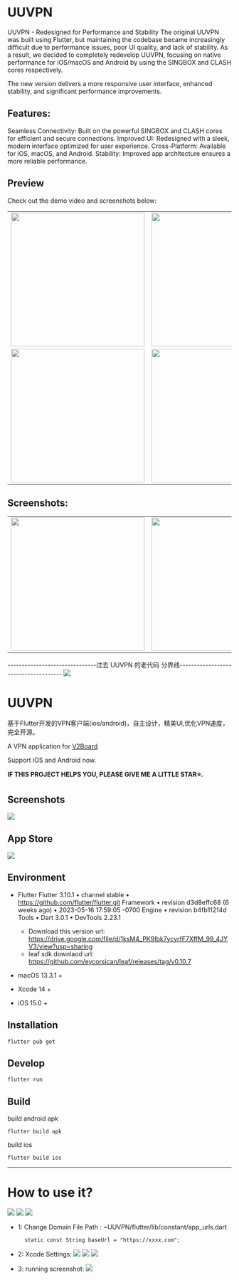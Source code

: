 # UUVPN


UUVPN - Redesigned for Performance and Stability
The original UUVPN was built using Flutter, but maintaining the codebase became increasingly difficult due to performance issues, poor UI quality, and lack of stability. As a result, we decided to completely redevelop UUVPN, focusing on native performance for iOS/macOS and Android by using the SINGBOX and CLASH cores respectively.

The new version delivers a more responsive user interface, enhanced stability, and significant performance improvements.

## Features:
Seamless Connectivity: Built on the powerful SINGBOX and CLASH cores for efficient and secure connections.
Improved UI: Redesigned with a sleek, modern interface optimized for user experience.
Cross-Platform: Available for iOS, macOS, and Android.
Stability: Improved app architecture ensures a more reliable performance.

## Preview
Check out the demo video and screenshots below:


<table>
  <tr>
    <td><img src="screenshots/IMG_8545.PNG" width="300" /></td>
   <td><img src="screenshots/IMG_8546.PNG" width="300" /></td>
   <td><img src="screenshots/IMG_8544.PNG" width="300" /></td>
  </tr>  

  <tr>
    <td><img src="screenshots/IMG_8547.PNG" width="300" /></td>
   <td><img src="screenshots/IMG_8548.PNG" width="300" /></td>
   <td><img src="screenshots/IMG_8549.PNG" width="300" /></td>
  </tr>  
</table>


## Screenshots:
<table>
  <tr>
    <td><img src="screenshots/13264cf9-99e7-4ff8-8e32-2564eea05670.gif" width="300" /></td>
   <td><img src="screenshots/8a51ed33-248b-45eb-b5ba-b92821256632.gif" width="300" /></td>
   <td><img src="screenshots/8a51ed33-248b-45eb-b5ba-b928212566321.gif" width="300" /></td>
  </tr>  
</table>




-------------------------------过去 UUVPN 的老代码 分界线-------------------------------------
![](screenshots/Snipaste_2023-06-25_11-38-47.png)

# UUVPN 
基于Flutter开发的VPN客户端(ios/android)，自主设计，精美UI,优化VPN速度，完全开源。

A VPN application for [V2Board](https://github.com/v2board/v2board)  

Support iOS and Android now.


 
**IF THIS PROJECT HELPS YOU, PLEASE GIVE ME A LITTLE STAR⭐️.**

## Screenshots
![](screenshots/page_7.png)

## App Store 
![](screenshots/Snipaste_2023-06-10_14-21-20.png)
 

## Environment

- Flutter Flutter 3.10.1 • channel stable • https://github.com/flutter/flutter.git
    Framework • revision d3d8effc68 (6 weeks ago) • 2023-05-16 17:59:05 -0700
    Engine • revision b4fb11214d
    Tools • Dart 3.0.1 • DevTools 2.23.1
    - Download this version url: https://drive.google.com/file/d/1ksM4_PK9Ibk7ycyrfF7XffM_99_4JYV3/view?usp=sharing
    - leaf sdk downlaod url: https://github.com/eycorsican/leaf/releases/tag/v0.10.7

- macOS 13.3.1 +
- Xcode 14 +
- iOS 15.0 +

## Installation

```shell
flutter pub get
```

## Develop
```shell
flutter run
```

## Build
build android apk
```shell
flutter build apk
```

build ios
```shell
flutter build ios
```

---------------------- 

# How to use it?
![](screenshots/ios.png)
![](screenshots/Snipaste_2024-07-24_14-25-11.png)
![](screenshots/Snipaste_2024-07-24_14-58-41.png)

- 1:  Change Domain File Path : ~UUVPN/flutter/lib/constant/app_urls.dart
  ```
    static const String baseUrl = "https://xxxx.com";
  ```

- 2: Xcode Settings:
![](screenshots/Snipaste_2023-12-05_09-48-45.png)
![](screenshots/Snipaste_2023-12-05_09-49-14.png)
![](screenshots/Snipaste_2023-12-05_09-49-23.png) 

- 3: running screenshot:
![](screenshots/Snipaste_2023-12-05_15-43-54.png)
